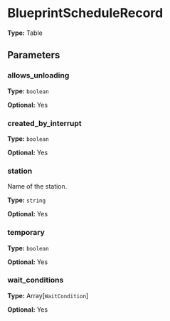 # BlueprintScheduleRecord

**Type:** Table

## Parameters

### allows_unloading

**Type:** `boolean`

**Optional:** Yes

### created_by_interrupt

**Type:** `boolean`

**Optional:** Yes

### station

Name of the station.

**Type:** `string`

**Optional:** Yes

### temporary

**Type:** `boolean`

**Optional:** Yes

### wait_conditions

**Type:** Array[`WaitCondition`]

**Optional:** Yes

